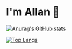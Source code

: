 # I'm Allan 👋

[![Anurag's GitHub stats](https://github-readme-stats.vercel.app/api?username=alnramos&show_icons=true)](https://github.com/alnramos/github-readme-stats)

[![Top Langs](https://github-readme-stats.vercel.app/api/top-langs/?username=alnramos)](https://github.com/alnramos/github-readme-stats)

<!--
**alnramos/alnramos** is a ✨ _special_ ✨ repository because its `README.md` (this file) appears on your GitHub profile.

Here are some ideas to get you started:

- 🔭 I’m currently working on ...
- 🌱 I’m currently learning ...
- 👯 I’m looking to collaborate on ...
- 🤔 I’m looking for help with ...
- 💬 Ask me about ...
- 📫 How to reach me: ...
- 😄 Pronouns: ...
- ⚡ Fun fact: ...
-->
